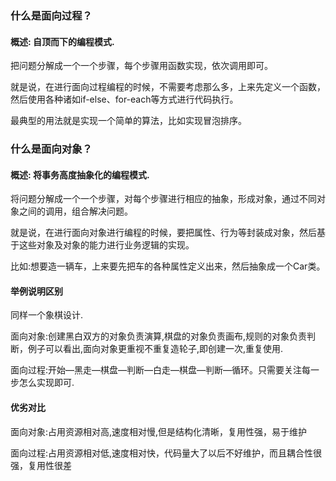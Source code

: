 ### 什么是面向过程？

#### 概述: 自顶而下的编程模式.

把问题分解成一个一个步骤，每个步骤用函数实现，依次调用即可。

就是说，在进行面向过程编程的时候，不需要考虑那么多，上来先定义一个函数，然后使用各种诸如if-else、for-each等方式进行代码执行。

最典型的用法就是实现一个简单的算法，比如实现冒泡排序。


### 什么是面向对象？

#### 概述: 将事务高度抽象化的编程模式.

将问题分解成一个一个步骤，对每个步骤进行相应的抽象，形成对象，通过不同对象之间的调用，组合解决问题。

就是说，在进行面向对象进行编程的时候，要把属性、行为等封装成对象，然后基于这些对象及对象的能力进行业务逻辑的实现。

比如:想要造一辆车，上来要先把车的各种属性定义出来，然后抽象成一个Car类。

#### 举例说明区别

同样一个象棋设计.

面向对象:创建黑白双方的对象负责演算,棋盘的对象负责画布,规则的对象负责判断，例子可以看出,面向对象更重视不重复造轮子,即创建一次,重复使用.

面向过程:开始—黑走—棋盘—判断—白走—棋盘—判断—循环。只需要关注每一步怎么实现即可.

#### 优劣对比

面向对象:占用资源相对高,速度相对慢,但是结构化清晰，复用性强，易于维护

面向过程:占用资源相对低,速度相对快，代码量大了以后不好维护，而且耦合性很强，复用性很差




